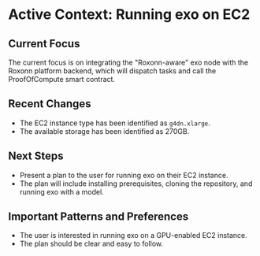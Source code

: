# Active Context: Running exo on EC2

## Current Focus

The current focus is on integrating the "Roxonn-aware" exo node with the Roxonn platform backend, which will dispatch tasks and call the ProofOfCompute smart contract.

## Recent Changes

- The EC2 instance type has been identified as `g4dn.xlarge`.
- The available storage has been identified as 270GB.

## Next Steps

- Present a plan to the user for running exo on their EC2 instance.
- The plan will include installing prerequisites, cloning the repository, and running exo with a model.

## Important Patterns and Preferences

- The user is interested in running exo on a GPU-enabled EC2 instance.
- The plan should be clear and easy to follow.

